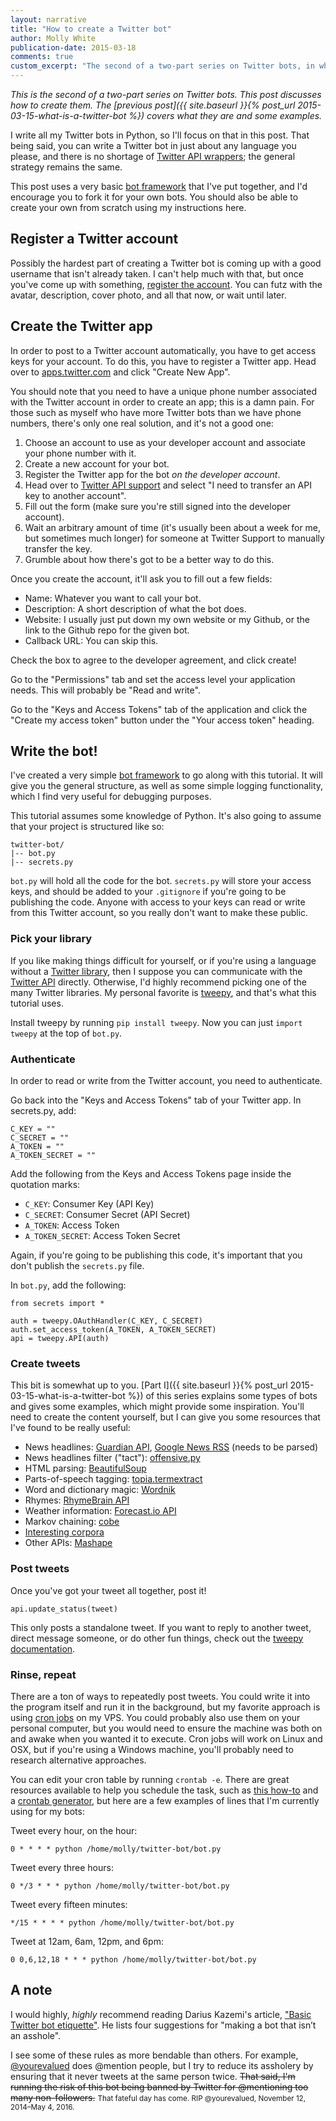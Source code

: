 ```yaml
---
layout: narrative
title: "How to create a Twitter bot"
author: Molly White
publication-date: 2015-03-18
comments: true
custom_excerpt: "The second of a two-part series on Twitter bots, in which I show you how to create your own Twitter bot."
---
```


<em>This is the second of a two-part series on Twitter bots. This post discusses how to create them. The [previous post]({{ site.baseurl }}{% post_url 2015-03-15-what-is-a-twitter-bot %}) covers what they are and some examples.</em>

I write all my Twitter bots in Python, so I'll focus on that in this post. That being said, you can write a Twitter bot in just about any language you please, and there is no shortage of <a href="https://dev.twitter.com/overview/api/twitter-libraries/">Twitter API wrappers</a>; the general strategy remains the same.

This post uses a very basic <a href="https://github.com/molly/twitterbot_framework">bot framework</a> that I've put together, and I'd encourage you to fork it for your own bots. You should also be able to create your own from scratch using my instructions here.

<h2 id="registeratwitteraccount">Register a Twitter account</h2>

Possibly the hardest part of creating a Twitter bot is coming up with a good username that isn't already taken. I can't help much with that, but once you've come up with something, <a href="https://twitter.com/signup">register the account</a>. You can futz with the avatar, description, cover photo, and all that now, or wait until later.

<h2 id="createthetwitterapp">Create the Twitter app</h2>

In order to post to a Twitter account automatically, you have to get access keys for your account. To do this, you have to register a Twitter app. Head over to <a href="https://apps.twitter.com/">apps.twitter.com</a> and click "Create New App".

You should note that you need to have a unique phone number associated with the Twitter account in order to create an app; this is a damn pain. For those such as myself who have more Twitter bots than we have phone numbers, there's only one real solution, and it's not a good one:

<ol>
<li>Choose an account to use as your developer account and associate your phone number with it.  </li>
<li>Create a new account for your bot.  </li>
<li>Register the Twitter app for the bot <em>on the developer account</em>.  </li>
<li>Head over to <a href="https://support.twitter.com/forms/platform">Twitter API support</a> and select "I need to transfer an API key to another account".  </li>
<li>Fill out the form (make sure you're still signed into the developer account).  </li>
<li>Wait an arbitrary amount of time (it's usually been about a week for me, but sometimes much longer) for someone at Twitter Support to manually transfer the key.  </li>
<li>Grumble about how there's got to be a better way to do this.</li>
</ol>

Once you create the account, it'll ask you to fill out a few fields:

<ul>
<li>Name: Whatever you want to call your bot.</li>
<li>Description: A short description of what the bot does.</li>
<li>Website: I usually just put down my own website or my Github, or the link to the Github repo for the given bot.</li>
<li>Callback URL: You can skip this.</li>
</ul>

Check the box to agree to the developer agreement, and click create!

Go to the "Permissions" tab and set the access level your application needs. This will probably be "Read and write".

Go to the "Keys and Access Tokens" tab of the application and click the "Create my access token" button under the "Your access token" heading.

<h2 id="writethebot">Write the bot!</h2>

I've created a very simple <a href="https://github.com/molly/twitterbot_framework">bot framework</a> to go along with this tutorial. It will give you the general structure, as well as some simple logging functionality, which I find very useful for debugging purposes.

This tutorial assumes some knowledge of Python. It's also going to assume that your project is structured like so:

<pre><code>twitter-bot/  
|-- bot.py
|-- secrets.py
</code></pre>

<code>bot.py</code> will hold all the code for the bot. <code>secrets.py</code> will store your access keys, and should be added to your <code>.gitignore</code> if you're going to be publishing the code. Anyone with access to your keys can read or write from this Twitter account, so you really don't want to make these public.

<h3 id="pickyourlibrary">Pick your library</h3>

If you like making things difficult for yourself, or if you're using a language without a <a href="https://dev.twitter.com/overview/api/twitter-libraries">Twitter library</a>, then I suppose you can communicate with the <a href="https://dev.twitter.com/rest/public">Twitter API</a> directly. Otherwise, I'd highly recommend picking one of the many Twitter libraries. My personal favorite is <a href="http://www.tweepy.org/">tweepy</a>, and that's what this tutorial uses.

Install tweepy by running <code>pip install tweepy</code>. Now you can just <code>import tweepy</code> at the top of <code>bot.py</code>.

<h3 id="authenticate">Authenticate</h3>

In order to read or write from the Twitter account, you need to authenticate.

Go back into the "Keys and Access Tokens" tab of your Twitter app. In secrets.py, add:

<pre><code>C_KEY <span class="token operator">=</span> <span class="token string">""</span>  
C_SECRET <span class="token operator">=</span> <span class="token string">""</span>  
A_TOKEN <span class="token operator">=</span> <span class="token string">""</span>  
A_TOKEN_SECRET <span class="token operator">=</span> <span class="token string">""</span>  
</code></pre>

Add the following from the Keys and Access Tokens page inside the quotation marks:

<ul>
<li><code>C_KEY</code>: Consumer Key (API Key)</li>
<li><code>C_SECRET</code>: Consumer Secret (API Secret)</li>
<li><code>A_TOKEN</code>: Access Token</li>
<li><code>A_TOKEN_SECRET</code>: Access Token Secret</li>
</ul>

Again, if you're going to be publishing this code, it's important that you don't publish the <code>secrets.py</code> file.

In <code>bot.py</code>, add the following:

<pre><code><span class="token keyword">from</span> secrets <span class="token keyword">import</span> <span class="token operator">*</span>

auth <span class="token operator">=</span> tweepy<span class="token punctuation">.</span>OAuthHandler<span class="token punctuation">(</span>C_KEY<span class="token punctuation">,</span> C_SECRET<span class="token punctuation">)</span>  
auth<span class="token punctuation">.</span>set_access_token<span class="token punctuation">(</span>A_TOKEN<span class="token punctuation">,</span> A_TOKEN_SECRET<span class="token punctuation">)</span>  
api <span class="token operator">=</span> tweepy<span class="token punctuation">.</span>API<span class="token punctuation">(</span>auth<span class="token punctuation">)</span>  
</code></pre>

<h3 id="createtweets">Create tweets</h3>

This bit is somewhat up to you. [Part I]({{ site.baseurl }}{% post_url 2015-03-15-what-is-a-twitter-bot %}) of this series explains some types of bots and gives some examples, which might provide some inspiration. You'll need to create the content yourself, but I can give you some resources that I've found to be really useful:

<ul>
<li>News headlines: <a href="http://open-platform.theguardian.com/">Guardian API</a>, <a href="http://news.google.com/news?pz=1&amp;cf=all&amp;ned=us&amp;hl=en&amp;output=rss">Google News RSS</a> (needs to be parsed)</li>
<li>News headlines filter ("tact"): <a href="https://github.com/molly/CyberPrefixer/blob/master/offensive.py">offensive.py</a></li>
<li>HTML parsing: <a href="http://www.crummy.com/software/BeautifulSoup/">BeautifulSoup</a></li>
<li>Parts-of-speech tagging: <a href="https://pypi.python.org/pypi/topia.termextract/">topia.termextract</a></li>
<li>Word and dictionary magic: <a href="https://www.wordnik.com/">Wordnik</a></li>
<li>Rhymes: <a href="http://rhymebrain.com/api.html">RhymeBrain API</a></li>
<li>Weather information: <a href="https://developer.forecast.io/">Forecast.io API</a></li>
<li>Markov chaining: <a href="https://github.com/pteichman/cobe/wiki/Getting-started">cobe</a></li>
<li><a href="https://github.com/dariusk/corpora">Interesting corpora</a></li>
<li>Other APIs: <a href="https://www.mashape.com/">Mashape</a></li>
</ul>

<h3 id="posttweets">Post tweets</h3>

Once you've got your tweet all together, post it!

<pre><code>api<span class="token punctuation">.</span>update_status<span class="token punctuation">(</span>tweet<span class="token punctuation">)</span>  
</code></pre>

This only posts a standalone tweet. If you want to reply to another tweet, direct message someone, or do other fun things, check out the <a href="http://docs.tweepy.org/en/latest/api.html">tweepy documentation</a>.

<h3 id="rinserepeat">Rinse, repeat</h3>

There are a ton of ways to repeatedly post tweets. You could write it into the program itself and run it in the background, but my favorite approach is using <a href="https://en.wikipedia.org/wiki/Cron">cron jobs</a> on my VPS. You could probably also use them on your personal computer, but you would need to ensure the machine was both on and awake when you wanted it to execute. Cron jobs will work on Linux and OSX, but if you're using a Windows machine, you'll probably need to research alternative approaches.

You can edit your cron table by running <code>crontab -e</code>. There are great resources available to help you schedule the task, such as <a href="http://v1.corenominal.org/howto-setup-a-crontab-file/">this how-to</a> and a <a href="http://crontab-generator.org/">crontab generator</a>, but here are a few examples of lines that I'm currently using for my bots:

Tweet every hour, on the hour:

<pre><code>0 * * * * python /home/molly/twitter-bot/bot.py  
</code></pre>

Tweet every three hours:

<pre><code>0 */3 * * * python /home/molly/twitter-bot/bot.py  
</code></pre>

Tweet every fifteen minutes:

<pre><code>*/15 * * * * python /home/molly/twitter-bot/bot.py
</code></pre>

Tweet at 12am, 6am, 12pm, and 6pm:

<pre><code>0 0,6,12,18 * * * python /home/molly/twitter-bot/bot.py
</code></pre>

<h2 id="anote">A note</h2>

I would highly, <em>highly</em> recommend reading Darius Kazemi's article, <a href="http://tinysubversions.com/2013/03/basic-twitter-bot-etiquette/">"Basic Twitter bot etiquette"</a>. He lists four suggestions for "making a bot that isn’t an asshole".

I see some of these rules as more bendable than others. For example, <a href="https://twitter.com/yourevalued">@yourevalued</a> does @mention people, but I try to reduce its assholery by ensuring that it never tweets at the same person twice. <s>That said, I'm running the risk of this bot being banned by Twitter for @mentioning too many non-followers.</s> <small>That fateful day has come. RIP @yourevalued, November 12, 2014–May 4, 2016.</small>
